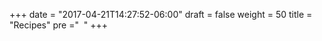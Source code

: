 +++
date = "2017-04-21T14:27:52-06:00"
draft = false
weight = 50
title = "Recipes"
pre ="<i class='fa fa-cutlery'></i>&nbsp;&nbsp;"
+++

